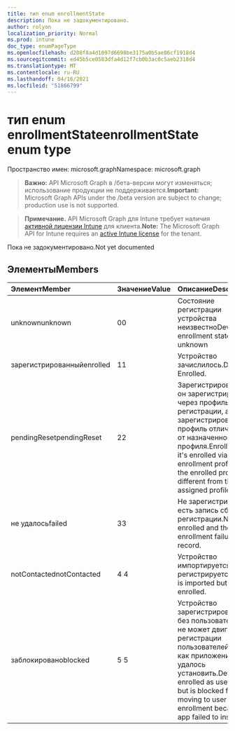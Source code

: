 ```yaml
---
title: тип enum enrollmentState
description: Пока не задокументировано.
author: rolyon
localization_priority: Normal
ms.prod: intune
doc_type: enumPageType
ms.openlocfilehash: d208f8a4d1097d6698be3175a0b5ae86cf1918d4
ms.sourcegitcommit: ed45b5ce0583dfa4d12f7cb0b3ac0c5aeb2318d4
ms.translationtype: MT
ms.contentlocale: ru-RU
ms.lasthandoff: 04/16/2021
ms.locfileid: "51866799"
---
```

# <a name="enrollmentstate-enum-type"></a><span data-ttu-id="1c5f7-103">тип enum enrollmentState</span><span class="sxs-lookup"><span data-stu-id="1c5f7-103">enrollmentState enum type</span></span>

<span data-ttu-id="1c5f7-104">Пространство имен: microsoft.graph</span><span class="sxs-lookup"><span data-stu-id="1c5f7-104">Namespace: microsoft.graph</span></span>

> <span data-ttu-id="1c5f7-105">**Важно:** API Microsoft Graph в /бета-версии могут изменяться; использование продукции не поддерживается.</span><span class="sxs-lookup"><span data-stu-id="1c5f7-105">**Important:** Microsoft Graph APIs under the /beta version are subject to change; production use is not supported.</span></span>

> <span data-ttu-id="1c5f7-106">**Примечание.** API Microsoft Graph для Intune требует наличия [активной лицензии Intune](https://go.microsoft.com/fwlink/?linkid=839381) для клиента.</span><span class="sxs-lookup"><span data-stu-id="1c5f7-106">**Note:** The Microsoft Graph API for Intune requires an [active Intune license](https://go.microsoft.com/fwlink/?linkid=839381) for the tenant.</span></span>

<span data-ttu-id="1c5f7-107">Пока не задокументировано.</span><span class="sxs-lookup"><span data-stu-id="1c5f7-107">Not yet documented</span></span>

## <a name="members"></a><span data-ttu-id="1c5f7-108">Элементы</span><span class="sxs-lookup"><span data-stu-id="1c5f7-108">Members</span></span>
|<span data-ttu-id="1c5f7-109">Элемент</span><span class="sxs-lookup"><span data-stu-id="1c5f7-109">Member</span></span>|<span data-ttu-id="1c5f7-110">Значение</span><span class="sxs-lookup"><span data-stu-id="1c5f7-110">Value</span></span>|<span data-ttu-id="1c5f7-111">Описание</span><span class="sxs-lookup"><span data-stu-id="1c5f7-111">Description</span></span>|
|:---|:---|:---|
|<span data-ttu-id="1c5f7-112">unknown</span><span class="sxs-lookup"><span data-stu-id="1c5f7-112">unknown</span></span>|<span data-ttu-id="1c5f7-113">0</span><span class="sxs-lookup"><span data-stu-id="1c5f7-113">0</span></span>|<span data-ttu-id="1c5f7-114">Состояние регистрации устройства неизвестно</span><span class="sxs-lookup"><span data-stu-id="1c5f7-114">Device enrollment state is unknown</span></span>|
|<span data-ttu-id="1c5f7-115">зарегистрированный</span><span class="sxs-lookup"><span data-stu-id="1c5f7-115">enrolled</span></span>|<span data-ttu-id="1c5f7-116">1</span><span class="sxs-lookup"><span data-stu-id="1c5f7-116">1</span></span>|<span data-ttu-id="1c5f7-117">Устройство зачислилось.</span><span class="sxs-lookup"><span data-stu-id="1c5f7-117">Device is Enrolled.</span></span>|
|<span data-ttu-id="1c5f7-118">pendingReset</span><span class="sxs-lookup"><span data-stu-id="1c5f7-118">pendingReset</span></span>|<span data-ttu-id="1c5f7-119">2</span><span class="sxs-lookup"><span data-stu-id="1c5f7-119">2</span></span>|<span data-ttu-id="1c5f7-120">Зарегистрирован, но он зарегистрирован через профиль регистрации, а зарегистрированный профиль отличается от назначенного профиля.</span><span class="sxs-lookup"><span data-stu-id="1c5f7-120">Enrolled but it's enrolled via enrollment profile and the enrolled profile is different from the assigned profile.</span></span>|
|<span data-ttu-id="1c5f7-121">не удалось</span><span class="sxs-lookup"><span data-stu-id="1c5f7-121">failed</span></span>|<span data-ttu-id="1c5f7-122">3</span><span class="sxs-lookup"><span data-stu-id="1c5f7-122">3</span></span>|<span data-ttu-id="1c5f7-123">Не зарегистрирован, и есть запись сбоя регистрации.</span><span class="sxs-lookup"><span data-stu-id="1c5f7-123">Not enrolled and there is enrollment failure record.</span></span>|
|<span data-ttu-id="1c5f7-124">notContacted</span><span class="sxs-lookup"><span data-stu-id="1c5f7-124">notContacted</span></span>|<span data-ttu-id="1c5f7-125">4 </span><span class="sxs-lookup"><span data-stu-id="1c5f7-125">4</span></span>|<span data-ttu-id="1c5f7-126">Устройство импортируется, но не регистрируется.</span><span class="sxs-lookup"><span data-stu-id="1c5f7-126">Device is imported but not enrolled.</span></span>|
|<span data-ttu-id="1c5f7-127">заблокировано</span><span class="sxs-lookup"><span data-stu-id="1c5f7-127">blocked</span></span>|<span data-ttu-id="1c5f7-128">5 </span><span class="sxs-lookup"><span data-stu-id="1c5f7-128">5</span></span>|<span data-ttu-id="1c5f7-129">Устройство зарегистрировано как без пользователя, но не может двигаться к регистрации пользователей, так как приложение не удалось установить.</span><span class="sxs-lookup"><span data-stu-id="1c5f7-129">Device is enrolled as userless, but is blocked from moving to user enrollment because the app failed to install.</span></span>|





